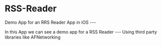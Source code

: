 # RSS-Reader
Demo App for an RRS Reader App in iOS ---

In this App we can see a demo app for a RSS Reader ---
Using third party libraries like AFNetworking
